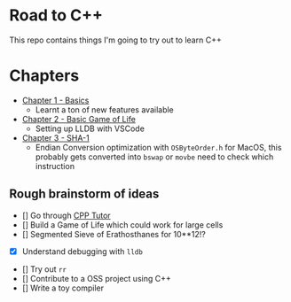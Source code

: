 # Road to C++

This repo contains things I'm going to try out to learn C++

# Chapters

- [Chapter 1 - Basics](./chapter-1/README.md)
  + Learnt a ton of new features available
- [Chapter 2 - Basic Game of Life](./chapter-2/README.md)
  + Setting up LLDB with VSCode
- [Chapter 3 - SHA-1](./chapter-3/README.md)
  + Endian Conversion optimization with `OSByteOrder.h` for MacOS, this probably gets converted into `bswap` or `movbe` need to check which instruction

## Rough brainstorm of ideas

- [] Go through [CPP Tutor](https://github.com/banach-space/cpp-tutor)
- [] Build a Game of Life which could work for large cells
- [] Segmented Sieve of Erathosthanes for 10**12!?
- [x] Understand debugging with `lldb`
- [] Try out `rr`
- [] Contribute to a OSS project using C++
- [] Write a toy compiler
